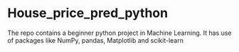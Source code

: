 # House_price_pred_python
The repo contains a beginner python project in Machine Learning. It has use of packages like NumPy, pandas, Matplotlib and scikit-learn 
